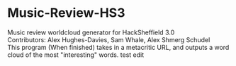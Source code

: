 # Music-Review-HS3
Music review worldcloud generator for HackSheffield 3.0         
Contributors: Alex Hughes-Davies, Sam Whale, Alex Shmerg Schudel          
This program (When finished) takes in a metacritic URL, and outputs a word cloud of the most "interesting" words.
test edit